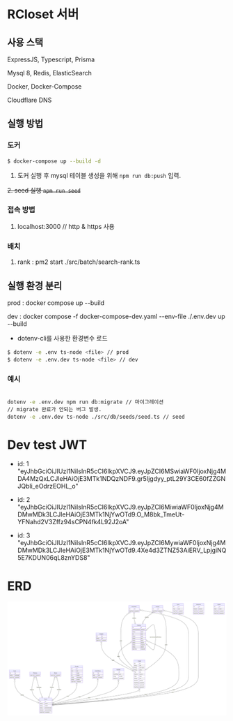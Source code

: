 # RCloset 서버

## 사용 스택

ExpressJS, Typescript, Prisma

Mysql 8, Redis, ElasticSearch

Docker, Docker-Compose

Cloudflare DNS

## 실행 방법

### 도커

```bash
$ docker-compose up --build -d
```

1. 도커 실행 후 mysql 테이블 생성을 위해 `npm run db:push` 입력.


~~2. seed 실행 `npm run seed`~~

### 접속 방법

1. localhost:3000 // http & https 사용

### 배치

1. rank : pm2 start ./src/batch/search-rank.ts 

## 실행 환경 분리

prod : docker compose up --build

dev : docker compose -f docker-compose-dev.yaml --env-file ./.env.dev up --build

* dotenv-cli를 사용한 환경변수 로드

```bash
$ dotenv -e .env ts-node <file> // prod
$ dotenv -e .env.dev ts-node <file> // dev
```

### 예시

```bash

dotenv -e .env.dev npm run db:migrate // 마이그레이션
// migrate 완료가 안되는 버그 발생.
dotenv -e .env.dev ts-node ./src/db/seeds/seed.ts // seed

```

# Dev test JWT 
* id: 1
 "eyJhbGciOiJIUzI1NiIsInR5cCI6IkpXVCJ9.eyJpZCI6MSwiaWF0IjoxNjg4MDA4MzQxLCJleHAiOjE3MTk1NDQzNDF9.gr5Ijgdyy_ptL29Y3CE60fZZGNJQbli_eOdrzEOHL_o"

* id: 2
"eyJhbGciOiJIUzI1NiIsInR5cCI6IkpXVCJ9.eyJpZCI6MiwiaWF0IjoxNjg4MDMwMDk3LCJleHAiOjE3MTk1NjYwOTd9.O_M8bk_TmeUt-YFNahd2V3Zffz94sCPN4fk4L92J2oA"

* id: 3
"eyJhbGciOiJIUzI1NiIsInR5cCI6IkpXVCJ9.eyJpZCI6MywiaWF0IjoxNjg4MDMwMDk3LCJleHAiOjE3MTk1NjYwOTd9.4Xe4d3ZTNZ53AiERV_LpjgiNQ5E7KDUN06qL8znYDS8"

# ERD

![Mysql ERD](./prisma-erd.svg)

